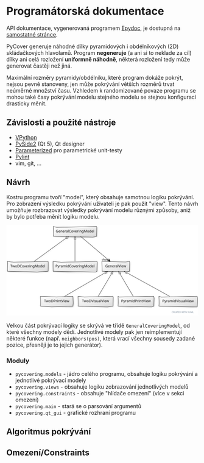 # Programátorská dokumentace

API dokumentace, vygenerovaná programem [Epydoc](http://epydoc.sourceforge.net/),
je dostupná na [samostatné stránce](https://jakoma02.github.io/pyCovering/).

PyCover generuje náhodné dílky pyramidových i obdélníkových (2D) skládačkových
hlavolamů. Program **negeneruje** (a ani si to neklade za cíl) dílky ani celá
rozložení **uniformně náhodně**, některá rozložení tedy může generovat častěji
než jiná.

Maximální rozměry pyramidy/obdélníku, které program dokáže pokrýt, nejsou pevně stanoveny,
jen může pokrývání větších rozměrů trvat neúměrné množství času. Vzhledem k randomizované
povaze programu se mohou také časy pokrývání modelu stejného modelu se stejnou konfigurací
drasticky měnit.

## Závislosti a použité nástroje
 - [VPython](https://vpython.org/)
 - [PySide2](https://wiki.qt.io/Qt_for_Python) (Qt 5), Qt designer
 - [Parameterized](https://github.com/wolever/parameterized) pro parametrické unit-testy
 - [Pylint](https://pylint.org/)
 - vim, git, ...

## Návrh
Kostru programu tvoří "model", který obsahuje samotnou logiku pokrývání. Pro zobrazení výsledku
pokrývání uživateli je pak použit "view". Tento návrh umožňuje rozbrazovat výsledky pokrývání
modelu různými způsoby, aniž by bylo potřeba měnit logiku modelu.

![Diagram tříd](images/class_diagram.svg)

Velkou část pokrývací logiky se skrývá ve třídě `GeneralCoveringModel`, od které všechny modely dědí.
Jednotlivé modely pak jen reimplementují některé funkce (např. `neighbors(pos)`, která vrací všechny
sousedy zadané pozice, přesněji je to jejich generátor).

### Moduly
 - `pycovering.models` - jádro celého programu, obsahuje logiku pokrývání a jednotlivé pokrývací modely
 - `pycovering.views` - obsahuje logiku zobrazování jednotlivých modelů
 - `pycovering.constraints` - obsahuje "hlídače omezení" (více v sekci omezení)
 - `pycovering.main` - stará se o parsování argumentů
 - `pycovering.qt_gui` - grafické rozhraní programu


## Algoritmus pokrývání

## Omezení/Constraints

